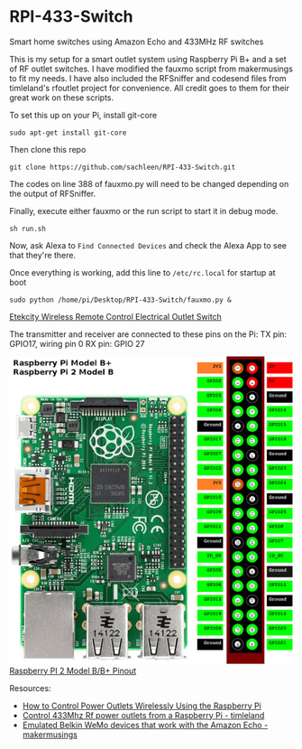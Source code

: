# RPI-433-Switch
Smart home switches using Amazon Echo and 433MHz RF switches

This is my setup for a smart outlet system using Raspberry Pi B+ and a set of RF outlet switches.
I have modified the fauxmo script from makermusings to fit my needs. I have also included the RFSniffer and codesend files from timleland's rfoutlet project for convenience. All credit goes to them for their great work on these scripts.

To set this up on your Pi, install git-core

    sudo apt-get install git-core

Then clone this repo

    git clone https://github.com/sachleen/RPI-433-Switch.git

The codes on line 388 of fauxmo.py will need to be changed depending on the output of RFSniffer.

Finally, execute either fauxmo or the run script to start it in debug mode.

    sh run.sh

Now, ask Alexa to `Find Connected Devices` and check the Alexa App to see that they're there.

Once everything is working, add this line to `/etc/rc.local` for startup at boot

    sudo python /home/pi/Desktop/RPI-433-Switch/fauxmo.py &

[Etekcity Wireless Remote Control Electrical Outlet Switch](https://www.amazon.com/gp/product/B00DQELHBS)

The transmitter and receiver are connected to these pins on the Pi:
TX pin: GPIO17, wiring pin 0
RX pin: GPIO 27

![Raspberry PI 2 Model B/B+ Pinout](raspi_pinout_46.png "Raspberry PI 2 Model B/B+ Pinout")
[Raspberry PI 2 Model B/B+ Pinout](https://jpralves.net/post/2016/11/15/raspberry-pi.html)

Resources:

* [How to Control Power Outlets Wirelessly Using the Raspberry Pi](https://www.samkear.com/hardware/control-power-outlets-wirelessly-raspberry-pi)
* [Control 433Mhz Rf power outlets from a Raspberry Pi - timleland](https://github.com/timleland/rfoutlet)
* [Emulated Belkin WeMo devices that work with the Amazon Echo - makermusings](https://github.com/makermusings/fauxmo)